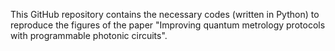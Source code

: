 This GitHub repository contains the necessary codes (written in Python) to reproduce the figures of the paper "Improving quantum metrology protocols with programmable photonic circuits".
